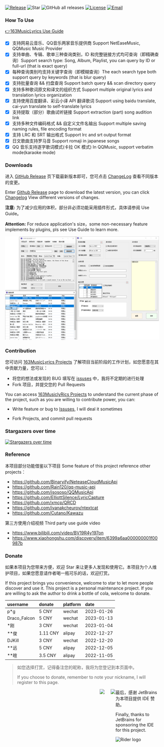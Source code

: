 [![Release](https://img.shields.io/github/v/release/jitwxs/163MusicLyrics.svg)](https://github.com/jitwxs/163MusicLyrics/releases)
![Star](https://badgen.net/github/stars/jitwxs/163MusicLyrics)
![GitHub all releases](https://img.shields.io/github/downloads/jitwxs/163MusicLyrics/total)
[![License](https://img.shields.io/badge/License-Apache%202.0-blue.svg)](https://opensource.org/licenses/Apache-2.0)
[![Email](https://img.shields.io/badge/Email-jitwxs%40foxmail.com-brightgreen)](#)

### How To Use

[👉163MusicLyrics Use Guide](https://github.com/jitwxs/163MusicLyrics/wiki)

- [x] 支持网易云音乐、QQ音乐两家音乐提供商 Support NetEaseMusic, QQMusic Music Provider
- [x] 支持单曲、专辑、歌单三种查询类别，ID 和完整链接方式均可查询（即精确查询）Support search type: Song, Album, Playlist,
  you can query by ID or full-url (that is exact query)
- [x] 每种查询类别均支持关键字查询（即模糊查询）The each search type both support query by keywords (that is blur query)
- [x] 支持批量查询 && 扫盘查询 Support batch query && scan directory query
- [x] 支持多种歌词原文和译文的组织方式 Support multiple original lyrics and translation lyrics organization
- [x] 支持使用百度翻译、彩云小译 API 翻译歌词 Support using baidu translate, cai-yun translate to self-translate lyrics
- [x] 支持提取（部分）歌曲试听链接 Support extraction (part) song audition link
- [x] 支持多种文件编码格式 && 自定义文件名输出 Support multiple saving naming rules, file encoding format
- [x] 支持 LRC 和 SRT 输出格式 Support lrc and srt output format
- [x] 日文歌曲支持罗马音 Support romaji in japanese songs
- [x] QQ 音乐支持逐字歌词模式(卡拉 OK 模式) In QQMusic, support verbatim mode(karaoke mode)

### Downloads

进入 [GitHub Release](https://github.com/jitwxs/163MusicLyrics/releases)
页下载最新版本即可，您可点击 [ChangeLog](https://github.com/jitwxs/163MusicLyrics/wiki/ChangeLog) 查看不同版本的变更。

Enter [Github Release](https://github.com/jitwxs/163musiclyrics/releses) page to download the latest version, you can
click [Changelog](https://github.com/jitwxs/163musiclyrics/wiki/changelog) View different versions of changes.

**注意:** 为了减少应用的体积，部分非必须功能采用插件形式，具体请参阅 Use Guide。

**Attention:** For reduce application's size，some non-necessary feature implements by plugins, pls see Use Guide to
learn more.

![screenshot](./images/latest_version.png)

### Contribution

您可访问 [163MusicLyrics Projects](https://github.com/users/jitwxs/projects/1) 了解项目当前阶段的工作计划，如您愿意在其中贡献力量，您可以：

- 将您的想法或发现的 BUG 填写在 [issuses](https://github.com/jitwxs/163MusicLyrics/issues) 中，我将不定期的进行处理
- Fork 项目，并提交您的 Pull Requests

You can access [163MusiclyRics Projects](https://github.com/Users/jitwxs/projects/1) to understand the current phase of
the project, such as you are willing to contribute power, you can:

- Write feature or bug to [Issuses](https://github.com/jitwxs/163musiclyrics/issues), I will deal it sometimes

- Fork Projects, and commit pull requests

### Stargazers over time

[![Stargazers over time](https://starchart.cc/jitwxs/163MusicLyrics.svg)](https://starchart.cc/jitwxs/163MusicLyrics)

### Reference

本项目部分功能借鉴以下项目 Some feature of this project reference other projects：

- https://github.com/Binaryify/NeteaseCloudMusicApi
- https://github.com/Rain120/qq-music-api
- https://github.com/jsososo/QQMusicApi
- https://github.com/ElliottSilence/LyricCapture
- https://github.com/xmcp/QRCD
- https://github.com/ivanakcheurov/ntextcat
- https://github.com/Cutano/Kawazu

第三方使用介绍视频 Third party use guide video

- https://www.bilibili.com/video/BV19R4y197on
- https://www.xiaohongshu.com/discovery/item/6399a6aa000000001f00987b

### Donate

如果本项目为您带来方便，欢迎 Star 来让更多人发现和使用它。本项目为个人维护项目，如果您愿意请作者喝一瓶可乐的话，欢迎打赏。

If this project brings you convenience, welcome to star to let more people discover and use it. This project is a
personal maintenance project. If you are willing to ask the author to drink a bottle of cola, welcome to donate.

| username | donate | platform | date |
|:---------|:-------|:-------|:-------|
| p*g | 5 CNY | wechat | 2023-01-26 |
| Draco_Falcon | 5 CNY | wechat | 2023-01-13 |
| *刚 | 3 CNY | wechat | 2023-01-04 |
| **俊 | 1.11 CNY | alipay | 2022-12-27 |
| DJKill | 3 CNY | wechat | 2022-12-20 |
| **远 | 5 CNY | alipay | 2022-12-05 |
| **暄 | 3.5 CNY | alipay | 2022-11-05 |

> 如您选择打赏，记得备注您的昵称，我将为您登记到本页面中。
>
>If you choose to donate, remember to note your nickname, I will register to this page.

<div align="center">
    <img src="https://cdn.jsdelivr.net/gh/jitwxs/cdn/blog/configuration/alipay_donate_full.jpg" height="200" style="float:left;margin-right:20px;margin-left: 310px">
    <img src="https://cdn.jsdelivr.net/gh/jitwxs/cdn/blog/configuration/wechat_donate_full.jpg" height="200" style="float:left">
</div>

最后，感谢 JetBrains 为本项目提供 IDE 赞助。

Finally, thanks to JetBrains for sponsoring the IDE for this project.

![Rider logo](https://resources.jetbrains.com/storage/products/company/brand/logos/Rider_icon.svg)
